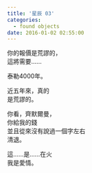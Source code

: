 ```yaml
---
title: '星辰 03'
categories:
  - found objects
date: 2016-01-02 02:55:00
---
```


你的報價是荒謬的，<br />
這將需要......

泰勒4000年。

近五年來，真的<br />
是荒謬的。

你看，齊默爾曼，<br />
你給我的錢<br />
並且從來沒有說過一個字左右<br />
清退。

這......是......在火<br />
我是愛情。

